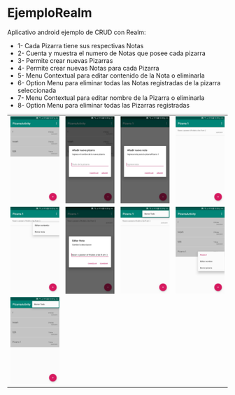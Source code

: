 # EjemploRealm
Aplicativo android ejemplo de CRUD con Realm:
- 1- Cada Pizarra tiene sus respectivas Notas
- 2- Cuenta y muestra el numero de Notas que posee cada pizarra
- 3- Permite crear nuevas Pizarras
- 4- Permite crear nuevas Notas para cada Pizarra
- 5- Menu Contextual para editar contenido de la Nota o eliminarla
- 6- Option Menu para eliminar todas las Notas registradas de la pizarra seleccionada
- 7- Menu Contextual para editar nombre de la Pizarra o eliminarla
- 8- Option Menu para eliminar todas las Pizarras registradas

<table style="width:100%">
	<tr>
		<td><img src="https://github.com/namelessbliss/EjemploRealm/blob/master/capturas/1.png" ></td>
		<td><img src="https://github.com/namelessbliss/EjemploRealm/blob/master/capturas/2.png" ></td>
		<td><img src="https://github.com/namelessbliss/EjemploRealm/blob/master/capturas/3.png" ></td>
    <td><img src="https://github.com/namelessbliss/EjemploRealm/blob/master/capturas/4.png" ></td>
	</tr>
	<tr>
		<td><img src="https://github.com/namelessbliss/EjemploRealm/blob/master/capturas/5.png" ></td>
		<td><img src="https://github.com/namelessbliss/EjemploRealm/blob/master/capturas/6.png"></td>
    <td><img src="https://github.com/namelessbliss/EjemploRealm/blob/master/capturas/7.png"></td>
    <td><img src="https://github.com/namelessbliss/EjemploRealm/blob/master/capturas/8.png"></td>
	</tr>
	<tr>
		<td><img src="https://github.com/namelessbliss/EjemploRealm/blob/master/capturas/9.png" ></td>
	</tr>
</table> 
